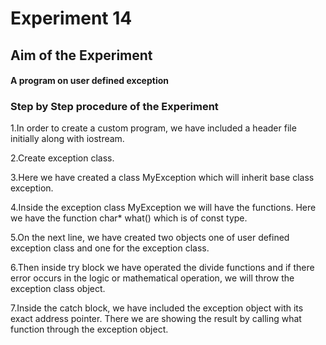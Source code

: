 # Experiment 14
## Aim of the Experiment
#### A program on user defined exception
### Step by Step procedure of the Experiment
1.In order to create a custom program, we have included a header file initially along with iostream.

2.Create exception class.

3.Here we have created a class MyException which will inherit base class exception.

4.Inside the exception class MyException we will have the functions. Here we have the function char* what() which is of const type.

5.On the next line, we have created two objects one of user defined exception class and one for the exception class.

6.Then inside try block we have operated the divide functions and if there error occurs in the logic or mathematical operation, we will throw the exception class object.

7.Inside the catch block, we have included the exception object with its exact address pointer. There we are showing the result by calling what function through the exception object.

